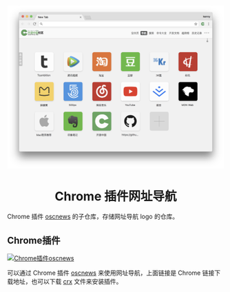 <div align="center">
  <a href="https://jaywcjlove.github.io/dev-site">
    <img src="./oscnews.png">
  </a>
  <h1>Chrome 插件网址导航</h1>
</div>

Chrome 插件 [oscnews](https://github.com/jaywcjlove/oscnews) 的子仓库，存储网址导航 logo 的仓库。


## Chrome插件

[![Chrome插件oscnews](http://jaywcjlove.github.io/sb/download/chrome-web-store.svg)](https://chrome.google.com/webstore/detail/oscnews/iheapfheanfjcemgneblljhaebonakbg)

可以通过 Chrome 插件 [oscnews](https://github.com/jaywcjlove/oscnews) 来使用网址导航，上面链接是 Chrome 链接下载地址，也可以下载 [crx](https://github.com/jaywcjlove/oscnews/releases) 文件来安装插件。